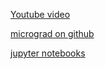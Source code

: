 [Youtube video](https://www.youtube.com/watch?v=VMj-3S1tku0&ab_channel=AndrejKarpathy)

[micrograd on github](https://github.com/karpathy/micrograd)

[jupyter notebooks](https://github.com/karpathy/nn-zero-to-hero/tree/master/lectures/micrograd)
